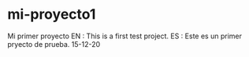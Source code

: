 # mi-proyecto1
Mi primer proyecto
EN : This is a first test project.
ES : Este es un primer pryecto de prueba.
15-12-20
